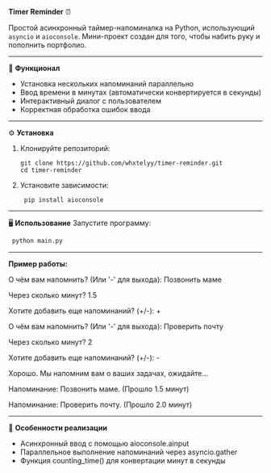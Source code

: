**Timer Reminder** ⏰

Простой асинхронный таймер-напоминалка на Python, использующий `asyncio` и `aioconsole`. Мини-проект создан для того,
чтобы набить руку и пополнить портфолио.

--------------------------------------------------------------
🚀 **Функционал**
- Установка нескольких напоминаний параллельно
- Ввод времени в минутах (автоматически конвертируется в секунды)
- Интерактивный диалог с пользователем
- Корректная обработка ошибок ввода
--------------------------------------------------------------
⚙️ **Установка**
1. Клонируйте репозиторий:
   ```
   git clone https://github.com/whxtelyy/timer-reminder.git
   cd timer-reminder
   ```

2. Установите зависимости:
   ```
    pip install aioconsole
   ```
--------------------------------------------------------------
🖥️ **Использование**
Запустите программу:
   ```bash
    python main.py
   ```
--------------------------------------------------------------
**Пример работы:**

О чём вам напомнить? (Или '-' для выхода): Позвонить маме

Через сколько минут? 1.5

Хотите добавить еще напоминаний? (+/-): +

О чём вам напомнить? (Или '-' для выхода): Проверить почту

Через сколько минут? 2

Хотите добавить еще напоминаний? (+/-): -

Хорошо. Мы напомним вам о ваших задачах, ожидайте...

Напоминание: Позвонить маме. (Прошло 1.5 минут)

Напоминание: Проверить почту. (Прошло 2.0 минут)

--------------------------------------------------------------
📝 **Особенности реализации**
- Асинхронный ввод с помощью aioconsole.ainput
- Параллельное выполнение напоминаний через asyncio.gather
- Функция counting_time() для конвертации минут в секунды
